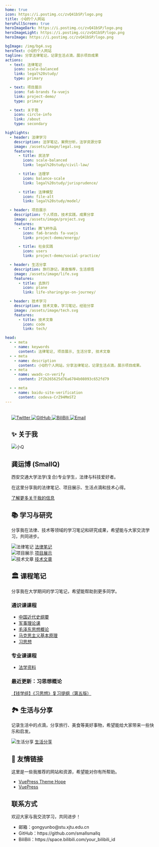```yaml
---
home: true
icon: https://i.postimg.cc/zvQ41bSP/logo.png
title: 小Q的个人网站
heroFullScreen: true
heroImageDark: https://i.postimg.cc/zvQ41bSP/logo.png
heroImageLight: https://i.postimg.cc/zvQ41bSP/logo.png
heroImage: https://i.postimg.cc/zvQ41bSP/logo.png

bgImage: /img/bg4.svg
heroText: 小Q的个人网站
tagline: 分享法律笔记，记录生活点滴，展示项目成果
actions:
  - text: 法律笔记
    icon: scale-balanced
    link: legal%20study/
    type: primary

  - text: 项目展示
    icon: fa6-brands fa-vuejs
    link: project-demo/
    type: primary

  - text: 关于我
    icon: circle-info
    link: /about
    type: secondary

highlights:
  - header: 法律学习
    description: 法学笔记，案例分析，法学资源分享
    image: /assets/image/legal.svg
    features:
      - title: 民法学
        icon: scale-balanced
        link: legal%20study/civil-law/

      - title: 法理学
        icon: balance-scale
        link: legal%20study/jurisprudence/

      - title: 法律模型
        icon: file-alt
        link: legal%20study/model/

  - header: 项目展示
    description: 个人项目，技术实践，成果分享
    image: /assets/image/project.svg
    features:
      - title: 腾飞杯作品
        icon: fa6-brands fa-vuejs
        link: project-demo/energy/

      - title: 社会实践
        icon: users
        link: project-demo/social-practice/

  - header: 生活分享
    description: 旅行游记，美食推荐，生活感悟
    image: /assets/image/life.svg
    features:
      - title: 去旅行
        icon: plane
        link: life-sharing/go-on-journey/

  - header: 技术学习
    description: 技术文章，学习笔记，经验分享
    image: /assets/image/tech.svg
    features:
      - title: 技术文章
        icon: code
        link: tech/

head:
  - - meta
    - name: keywords
      content: 法律笔记, 项目展示, 生活分享, 技术文章
  - - meta
    - name: description
      content: 小Q的个人网站，分享法律笔记，记录生活点滴，展示项目成果。
  - - meta
    - name: wwads-cn-verify
      content: 2f2b265625d76a6704b08093c652fd79

  - - meta
    - name: baidu-site-verification
      content: codeva-CrZ94MmST2
---
```

<ClientOnly>
  <script>
    (function(c,l,a,r,i,t,y){
        c[a]=c[a]||function(){(c[a].q=c[a].q||[]).push(arguments)};
        t=l.createElement(r);t.async=1;t.src="https://www.clarity.ms/tag/"+i;
        y=l.getElementsByTagName(r)[0];y.parentNode.insertBefore(t,y);
    })(window, document, "clarity", "script", "pdxiqtgnxl");
  </script>
</ClientOnly>
<style>
.home-container {
  max-width: 960px;
  margin: 0 auto;
  padding: 20px;
}

.links {
  display: flex;
  justify-content: center;
  align-items: center;
  margin-top: 20px;
}

.links a {
  margin: 0 10px;
}

.links a img {
  width: 30px;
  height: 30px;
}

.home-section {
  margin-bottom: 30px;
}

.home-section h2 {
  font-size: 2em;
  margin-bottom: 20px;
  border-bottom: 1px solid #eee;
  padding-bottom: 10px;
}

.home-section p {
  font-size: 1.2em;
  color: #666;
}

.home-link-list {
  display: flex;
  flex-wrap: wrap;
  justify-content: space-around;
}

.home-link-item {
  width: 30%;
  min-width: 200px;
  margin-bottom: 20px;
  padding: 20px;
  border: 1px solid #eee;
  border-radius: 5px;
  text-align: center;
}

.home-link-item img {
  width: 80px;
  height: 80px;
  border-radius: 50%;
  margin-bottom: 10px;
}

.home-link-item a {
  text-decoration: none;
  color: #333;
}

.home-link-item a:hover {
  color: #007bff;
}

/* 新增样式 */
.about-section {
  display: flex;
  align-items: center;
  margin-bottom: 30px;
}

.about-section img {
  width: 150px;
  height: 150px;
  border-radius: 50%;
  margin-right: 20px;
}

.about-section h2 {
  font-size: 2.5em;
  margin-bottom: 10px;
}

.about-section p {
  font-size: 1.2em;
  color: #666;
}

/* 新增图标样式 */
.home-section h2::before {
  content: "📚 "; /* 使用书本图标 */
  margin-right: 5px;
}

.home-section h3::before {
  content: "📝 "; /* 使用笔图标 */
  margin-right: 5px;
}

.home-section ul li::before {
  content: "📌 "; /* 使用图钉图标 */
  margin-right: 5px;
}
</style>

<div class="home-container">
  <div class="links">
    <a href="https://twitter.com/FastRequest666" target="_blank">
      <img src="https://img.shields.io/static/v1?label=Twitter&message=FastRequest666&logo=twitter&color=FC8D34" alt="Twitter">
    </a>
    <a href="https://github.com/smallsmallq" target="_blank">
      <img src="https://badgen.net/badge/Github/smallsmallq/21D789?icon=github" alt="GitHub">
    </a>
    <a href="https://www.bilibili.com/video/BV1LvYQe2EV7/" target="_blank">
      <img src="https://img.shields.io/badge/BiliBili-我是小Q诶-blue?logo=bilibili" alt="BiliBili">
    </a>
    <a href="mailto:gongyunbo@stu.xjtu.edu.cn">
      <img src="https://img.shields.io/badge/Email-gongyunbo@stu.xjtu.edu.cn-blue?logo=gmail" alt="Email">
    </a>
  </div>

  <div class="home-section">
    <h2>✨ 关于我</h2>
    <div class="about-section">
      <img src="https://i.postimg.cc/zvQ41bSP/logo.png" alt="小Q">
      <div>
        <h2>龚运博 (SmallQ)</h2>
        <p>西安交通大学法学(复合)专业学生，法律与科技爱好者。</p>
        <p>在这里分享我的法律笔记、项目展示、生活点滴和技术心得。</p>
        <p>
          <a href="/about">了解更多关于我的信息</a>
        </p>
      </div>
    </div>
  </div>

  <div class="home-section">
    <h2>📚 学习与研究</h2>
    <p>
      分享我在法律、技术等领域的学习笔记和研究成果，希望能与大家交流学习，共同进步。
    </p>
    <div class="home-link-list">
      <div class="home-link-item">
        <img src="https://i.postimg.cc/zvQ41bSP/logo.png" alt="法律笔记">
        <a href="/legal-study/">法律笔记</a>
      </div>
      <div class="home-link-item">
        <img src="https://i.postimg.cc/zvQ41bSP/logo.png" alt="项目展示">
        <a href="/project-demo/">项目展示</a>
      </div>
      <div class="home-link-item">
        <img src="https://i.postimg.cc/zvQ41bSP/logo.png" alt="技术文章">
        <a href="/tech/">技术文章</a>
      </div>
    </div>
  </div>

  <div class="home-section">
    <h2>🏛️ 课程笔记</h2>
    <p>
      分享我在大学期间的学习笔记，希望能帮助到更多同学。
    </p>
    <h3>通识课课程</h3>
    <ul>
      <li><a href="https://www.csxf.online/article/122c9f55-1e8c-80dd-968b-d98ebcc8b338">中国近代史纲要</a></li>
      <li><a href="https://www.csxf.online/article/122c9f55-1e8c-800b-ac7b-c3c1cb8e09bf">军事理论课</a></li>
      <li><a href="https://www.csxf.online/article/122c9f55-1e8c-8001-ad9f-f8ac88673011">毛泽东思想概论</a></li>
      <li><a href="https://www.csxf.online/article/122c9f55-1e8c-80e8-a20e-edf32d85f500">马克思主义基本原理</a></li>
      <li><a href="https://www.csxf.online/article/politics">习思想</a></li>
    </ul>
    <h3>专业课课程</h3>
    <ul>
      <li><a href="https://www.csxf.online/article/121c9f55-1e8c-8038-96a7-d9ec0095f01e">法学资料</a></li>
    </ul>
    <h3>最近更新：习思想概论</h3>
    <p>
      <a href="https://file.notion.so/f/f/ce7d7ee5-dc89-4fc9-be95-586c88edcd2e/d96937dd-eb79-47c3-bfe3-99c9ba577120/%E3%80%90%E9%92%B1%E5%AD%A6%E7%BB%84%E3%80%91%E3%80%8A%E4%B9%A0%E6%80%9D%E6%83%B3%E3%80%8B%E5%A4%8D%E4%B9%A0%E6%8F%90%E7%BA%B2%EF%BC%88%E7%AC%AC%E4%BA%94%E7%89%88%EF%BC%89_(1).pdf?table=block&id=1a3c9f55-1e8c-8072-8185-f375a634f0bf&spaceId=ce7d7ee5-dc89-4fc9-be95-586c88edcd2e&expirationTimestamp=1740319200000&signature=rviH1vGNABlTF7Fy8Fj2BK9WMYR7N9gRtYRJkOsxRJM&downloadName=%E3%80%90%E9%92%B1%E5%AD%A6%E7%BB%84%E3%80%91%E3%80%8A%E4%B9%A0%E6%80%9D%E6%83%B3%E3%80%8B%E5%A4%8D%E4%B9%A0%E6%8F%90%E7%BA%B2%EF%BC%88%E7%AC%AC%E4%BA%94%E7%89%88%EF%BC%89_%281%29.pdf">【钱学组】《习思想》复习提纲（第五版）</a>
    </p>
  </div>

  <div class="home-section">
    <h2>🏞️ 生活与分享</h2>
    <p>
      记录生活中的点滴，分享旅行、美食等美好事物，希望能给大家带来一些快乐和启发。
    </p>
    <div class="home-link-list">
      <div class="home-link-item">
        <img src="https://i.postimg.cc/zvQ41bSP/logo.png" alt="生活分享">
        <a href="/life-sharing/">生活分享</a>
      </div>
    </div>
  </div>

  <div class="home-section">
    <h2>🔗 友情链接</h2>
    <p>
      这里是一些我推荐的网站和资源，希望能对你有所帮助。
    </p>
    <ul>
      <li>
        <a href="https://theme-hope.vuejs.press/" target="_blank">VuePress Theme Hope</a>
      </li>
      <li>
        <a href="https://vuepress.vuejs.org/" target="_blank">VuePress</a>
      </li>
    </ul>
  </div>

  <div class="home-section">
    <h2>联系方式</h2>
    <p>
      欢迎大家与我交流学习，共同进步！
    </p>
    <ul>
      <li>邮箱：gongyunbo@stu.xjtu.edu.cn</li>
      <li>GitHub：https://github.com/smallsmallq</li>
      <li>BiliBili：https://space.bilibili.com/your_bilibili_id</li>
    </ul>
  </div>
</div>
